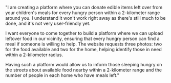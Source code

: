"I am creating a platform where you can donate edible items left over from your children's meals for every hungry person within a 2-kilometer range around you. I understand it won't work right away as there's still much to be done, and it's not very user-friendly yet.

I want everyone to come together to build a platform where we can upload leftover food in our vicinity, ensuring that every hungry person can find a meal if someone is willing to help. The website requests three photos: two for the food available and two for the home, helping identify those in need within a 2-kilometer radius.

Having such a platform would allow us to inform those sleeping hungry on the streets about available food nearby within a 2-kilometer range and the number of people in each home who have meals left."